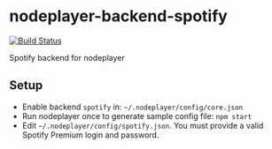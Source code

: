 nodeplayer-backend-spotify
==========================

[![Build Status](https://travis-ci.org/FruitieX/nodeplayer-backend-spotify.svg?branch=master)](https://travis-ci.org/FruitieX/nodeplayer-backend-spotify)

Spotify backend for nodeplayer

Setup
-----

* Enable backend `spotify` in: `~/.nodeplayer/config/core.json`
* Run nodeplayer once to generate sample config file: `npm start`
* Edit `~/.nodeplayer/config/spotify.json`. You must provide a valid Spotify
  Premium login and password.
